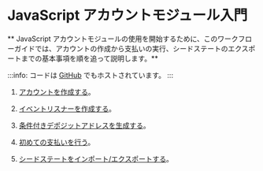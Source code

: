 # JavaScript アカウントモジュール入門
<!-- # Get started with the account module in JavaScript -->

** JavaScript アカウントモジュールの使用を開始するために、このワークフローガイドでは、アカウントの作成から支払いの実行、シードステートのエクスポートまでの基本事項を順を追って説明します。**
<!-- **To help you get started with the JavaScript account module, this workflow guide walks you through the essentials from creating an account to making payments and exporting your seed state.** -->

:::info:
コードは [GitHub](https://github.com/iota-community/account-module) でもホストされています。
:::
<!-- :::info: -->
<!-- The code is also hosted on [GitHub](https://github.com/iota-community/account-module). -->
<!-- ::: -->

1. [アカウントを作成する](../js/create-account.md)。
<!-- 1. [Create an account](../js/create-account.md) -->

2. [イベントリスナーを作成する](../js/listen-to-events.md)。
<!-- 2. [Create an event listener](../js/listen-to-events.md) -->

3. [条件付きデポジットアドレスを生成する](../js/generate-cda.md)。
<!-- 3. [Generate a conditional deposit address](../js/generate-cda.md) -->

4. [初めての支払いを行う](../js/make-payment.md)。
<!-- 3. [Make your first payment](../js/make-payment.md) -->

5. [シードステートをインポート/エクスポートする](../js/export-seed-state.md)。
<!-- 4. [Learn how to import/export your seed state](../js/export-seed-state.md) -->
